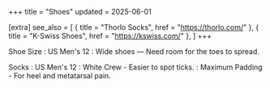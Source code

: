 +++
title = "Shoes"
updated = 2025-06-01

[extra]
see_also = [
    { title = "Thorlo Socks", href = "https://thorlo.com/" },
    { title = "K-Swiss Shoes", href = "https://kswiss.com/" },
]
+++


Shoe Size
: US Men's 12
: Wide shoes — Need room for the toes to spread.

Socks
: US Men's 12
: White Crew - Easier to spot ticks.
: Maximum Padding - For heel and metatarsal pain.